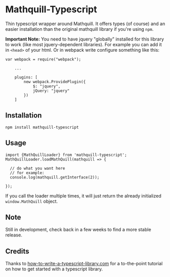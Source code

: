 # Mathquill-Typescript

Thin typescript wrapper around Mathquill. It
offers types (of course) and an easier installation
than the original mathquill library if you're
using `npm`.

**Important Note:** You need to have jquery "globally" installed for this
library to work (like most jquery-dependent libraries).
For example you can add it in `<head>` of your html.
Or in webpack write configure something like this:

```
var webpack = require("webpack");

    ...

    plugins: [
        new webpack.ProvidePlugin({
            $: "jquery",
            jQuery: "jquery"
        })
    ]
```



## Installation

```
npm install mathquill-typescript
```

## Usage

```
import {MathQuillLoader} from 'mathquill-typescript';
MathQuillLoader.loadMathQuill(mathquill => {

  // do what you want here
  // for example:
  console.log(mathquill.getInterface(2));

});
```

If you call the loader multiple times, it will just return
the already initialized `window.MathQuill` object.

## Note

Still in development, check back in a few weeks to find
a more stable release.

## Credits

Thanks to [how-to-write-a-typescript-library.com](http://how-to-write-a-typescript-library.com)
for a to-the-point tutorial on how to get started with a typescript library.
